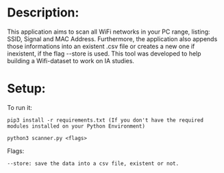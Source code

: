 # Description:

This application aims to scan all WiFi networks in your PC range, listing: SSID, Signal and MAC Address. Furthermore, the application also appends those informations into an existent .csv file or creates a new one if inexistent, if the flag --store is used. This tool was developed to help building a Wifi-dataset to work on IA studies.

# Setup:

To run it:
    
    pip3 install -r requirements.txt (If you don't have the required modules installed on your Python Environment)
    
    python3 scanner.py <flags>
    
Flags:

    --store: save the data into a csv file, existent or not.
